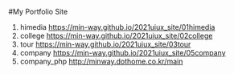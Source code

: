 #My Portfolio Site
1. himedia https://min-way.github.io/2021uiux_site/01himedia
1. college https://min-way.github.io/2021uiux_site/02college
1. tour https://min-way.github.io/2021uiux_site/03tour
1. company https://min-way.github.io/2021uiux_site/05company
1. company_php http://minway.dothome.co.kr/main
